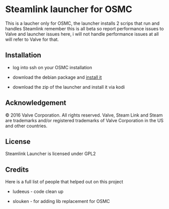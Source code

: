 # Steamlink launcher for OSMC

This is a laucher only for OSMC, the launcher installs 2 scrips that run and handles Steamlink remember this is all beta so report performance issues to Valve and launcher issues here, i will not handle performance issues at all will refer to Valve for that.

## Installation

* log into ssh on your OSMC installation 

*  download the debian package and [install it](https://steamcommunity.com/app/353380/discussions/0/1743353164093954254)

* download the zip of the launcher and install it via kodi

## Acknowledgement

© 2016 Valve Corporation. All rights reserved. Valve, Steam Link and Steam are trademarks and/or 
registered trademarks of Valve Corporation in the US and other countries. 

## License

Steamlink Launcher is licensed under GPL2

## Credits

Here is a full list of people that helped out on this project

* ludeeus - code clean up

* slouken - for adding lib replacement for OSMC
